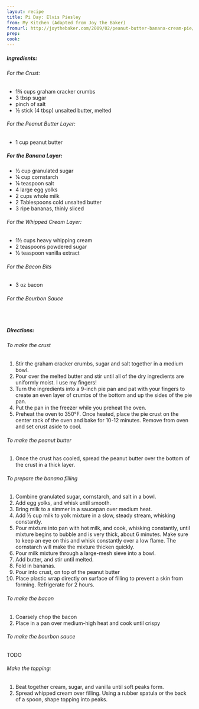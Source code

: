 ```yaml
---
layout: recipe
title: Pi Day: Elvis Piesley
from: My Kitchen (Adapted from Joy the Baker)
fromurl: http://joythebaker.com/2009/02/peanut-butter-banana-cream-pie/
prep: 
cook: 
---
```


##### Ingredients:

###### For the Crust:

* 1¾ cups graham cracker crumbs
* 3 tbsp sugar
* pinch of salt
* ½ stick (4 tbsp) unsalted butter, melted

###### For the Peanut Butter Layer:

* 1 cup peanut butter

##### For the Banana Layer:

* ½ cup granulated sugar
* ¼ cup cornstarch
* ¼ teaspoon salt
* 4 large egg yolks
* 2 cups whole milk
* 2 Tablespoons cold unsalted butter
* 3 ripe bananas, thinly sliced

###### For the Whipped Cream Layer:

* 1½ cups heavy whipping cream
* 2 teaspoons powdered sugar
* ½ teaspoon vanilla extract

###### For the Bacon Bits

* 3 oz bacon

###### For the Bourbon Sauce

<br>

##### Directions:

###### To make the crust

1. Stir the graham cracker crumbs, sugar and salt together in a medium bowl. 
2. Pour over the melted butter and stir until all of the dry ingredients are uniformly moist.  I use my fingers!  
3. Turn the ingredients into a 9-inch pie pan and pat with your fingers to create an even layer of crumbs of the bottom and up the sides of the pie pan.
4. Put the pan in the freezer while you preheat the oven.
5. Preheat the oven to 350°F. Once heated, place the pie crust on the center rack of the oven and bake for 10-12 minutes. Remove from oven and set crust aside to cool.

###### To make the peanut butter

1. Once the crust has cooled, spread the peanut butter over the bottom of the crust in a thick layer.

###### To prepare the banana filling

1. Combine granulated sugar, cornstarch, and salt in a bowl. 
2. Add egg yolks, and whisk until smooth. 
3. Bring milk to a simmer in a saucepan over medium heat. 
4. Add ½ cup milk to yolk mixture in a slow, steady stream, whisking constantly. 
5. Pour mixture into pan with hot milk, and cook, whisking constantly, until mixture begins to bubble and is very thick, about 6 minutes. Make sure to keep an eye on this and whisk constantly over a low flame. The cornstarch will make the mixture thicken quickly.
6. Pour milk mixture through a large-mesh sieve into a bowl. 
7. Add butter, and stir until melted. 
8. Fold in bananas. 
9. Pour into crust, on top of the peanut butter
10. Place plastic wrap directly on surface of filling to prevent a skin from forming. Refrigerate for 2 hours.

###### To make the bacon

1. Coarsely chop the bacon
2. Place in a pan over medium-high heat and cook until crispy

###### To make the bourbon sauce

TODO

###### Make the topping: 

1. Beat together cream, sugar, and vanilla until soft peaks form. 
2. Spread whipped cream over filling. Using a rubber spatula or the back of a spoon, shape topping into peaks.


